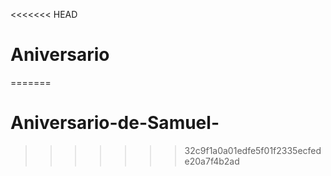 <<<<<<< HEAD
# Aniversario
=======
# Aniversario-de-Samuel-
>>>>>>> 32c9f1a0a01edfe5f01f2335ecfede20a7f4b2ad
